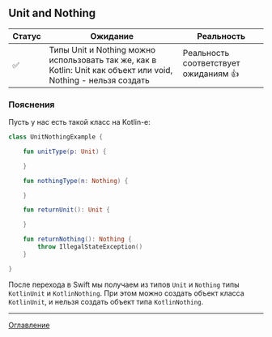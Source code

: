 ## Unit and Nothing

| Статус             | Ожидание                                                                                                        | Реальность                                    |
| ------------------ | --------------------------------------------------------------------------------------------------------------- | --------------------------------------------- |
| :white_check_mark: | Типы Unit и Nothing можно использовать так же, как в Kotlin: Unit как объект или void, Nothing - нельзя создать | Реальность соответствует ожиданиям :thumbsup: |

### Пояснения

Пусть у нас есть такой класс на Kotlin-е:

```kotlin
class UnitNothingExample {

    fun unitType(p: Unit) {

    }

    fun nothingType(n: Nothing) {

    }

    fun returnUnit(): Unit {

    }

    fun returnNothing(): Nothing {
        throw IllegalStateException()
    }

}
```

После перехода в Swift мы получаем из типов `Unit` и `Nothing` типы `KotlinUnit` и `KotlinNothing`.
При этом можно создать объект класса `KotlinUnit`, и нельзя создать объект типа `KotlinNothing`.

---
[Оглавление](/README.md)
